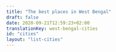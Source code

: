 ```yaml
---
title: "The best places in West Bengal"
draft: false
date: 2020-09-21T12:59:23+02:00
translationKey: west-bengal-cities
id: "cities"
layout: "list-cities"
---
```

